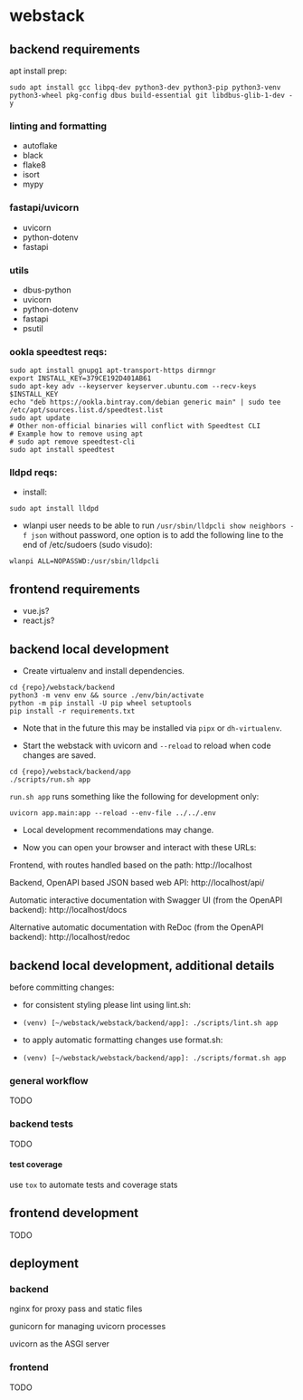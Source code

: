 # webstack

## backend requirements

apt install prep:

```
sudo apt install gcc libpq-dev python3-dev python3-pip python3-venv python3-wheel pkg-config dbus build-essential git libdbus-glib-1-dev -y
```

### linting and formatting

- autoflake
- black
- flake8
- isort
- mypy

### fastapi/uvicorn

- uvicorn
- python-dotenv
- fastapi

### utils

- dbus-python
- uvicorn 
- python-dotenv
- fastapi
- psutil

### ookla speedtest reqs:

```
sudo apt install gnupg1 apt-transport-https dirmngr
export INSTALL_KEY=379CE192D401AB61
sudo apt-key adv --keyserver keyserver.ubuntu.com --recv-keys $INSTALL_KEY
echo "deb https://ookla.bintray.com/debian generic main" | sudo tee  /etc/apt/sources.list.d/speedtest.list
sudo apt update
# Other non-official binaries will conflict with Speedtest CLI
# Example how to remove using apt
# sudo apt remove speedtest-cli
sudo apt install speedtest
```

### lldpd reqs:

- install:

```
sudo apt install lldpd
```

- wlanpi user needs to be able to run `/usr/sbin/lldpcli show neighbors -f json` without password, one option is to add the following line to the end of /etc/sudoers (sudo visudo):

```
wlanpi ALL=NOPASSWD:/usr/sbin/lldpcli
```

## frontend requirements

- vue.js?
- react.js? 

## backend local development

- Create virtualenv and install dependencies.

```
cd {repo}/webstack/backend
python3 -m venv env && source ./env/bin/activate
python -m pip install -U pip wheel setuptools
pip install -r requirements.txt
```

- Note that in the future this may be installed via `pipx` or `dh-virtualenv`.

- Start the webstack with uvicorn and `--reload` to reload when code changes are saved.

```
cd {repo}/webstack/backend/app
./scripts/run.sh app
```

`run.sh app` runs something like the following for development only:

```
uvicorn app.main:app --reload --env-file ../../.env 
```

- Local development recommendations may change.

- Now you can open your browser and interact with these URLs:

Frontend, with routes handled based on the path: http://localhost

Backend, OpenAPI based JSON based web API: http://localhost/api/

Automatic interactive documentation with Swagger UI (from the OpenAPI backend): http://localhost/docs

Alternative automatic documentation with ReDoc (from the OpenAPI backend): http://localhost/redoc

## backend local development, additional details

before committing changes:

- for consistent styling please lint using lint.sh:
- `(venv) [~/webstack/webstack/backend/app]: ./scripts/lint.sh app`

- to apply automatic formatting changes use format.sh:
- `(venv) [~/webstack/webstack/backend/app]: ./scripts/format.sh app`

### general workflow

TODO

### backend tests

TODO

#### test coverage

use `tox` to automate tests and coverage stats

## frontend development

TODO

## deployment

### backend

nginx for proxy pass and static files

gunicorn for managing uvicorn processes

uvicorn as the ASGI server 

### frontend

TODO

